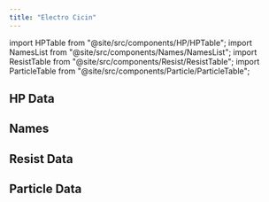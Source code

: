 ```yaml
---
title: "Electro Cicin"
---
```


import HPTable from "@site/src/components/HP/HPTable";
import NamesList from "@site/src/components/Names/NamesList";
import ResistTable from "@site/src/components/Resist/ResistTable";
import ParticleTable from "@site/src/components/Particle/ParticleTable";

## HP Data

<HPTable item_key="electrocicin" data_src="enemy" />

## Names

<NamesList item_key="electrocicin" data_src="enemy" />

## Resist Data

<ResistTable item_key="electrocicin" data_src="enemy" />

## Particle Data

<ParticleTable item_key="electrocicin" data_src="enemy" />